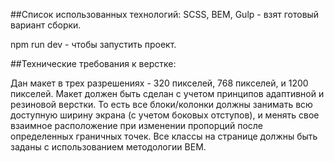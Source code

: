##Список использованных технологий: SCSS, BEM,
Gulp - взят готовый вариант сборки.

npm run dev - чтобы запустить проект.

##Технические требования к верстке:

Дан макет в трех разрешениях - 320 пикселей, 768 пикселей, и 1200 пикселей.
Макет должен быть сделан с учетом принципов адаптивной и резиновой верстки. То есть все блоки/колонки должны занимать всю доступную ширину экрана (с учетом боковых отступов), и менять свое взаимное расположение при изменении пропорций после определенных граничных точек.
Все классы на странице должны быть заданы с использованием методологии BEM.
